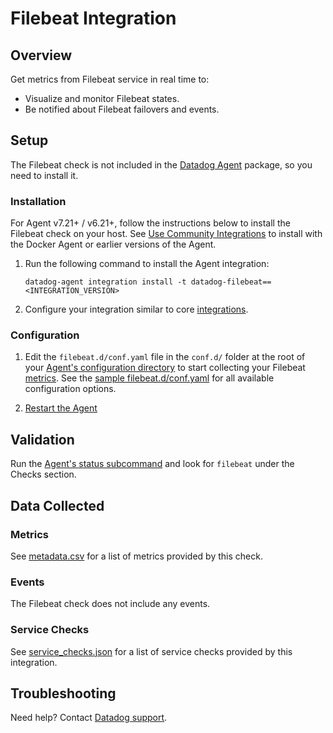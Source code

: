 # Filebeat Integration

## Overview

Get metrics from Filebeat service in real time to:

- Visualize and monitor Filebeat states.
- Be notified about Filebeat failovers and events.

## Setup

The Filebeat check is not included in the [Datadog Agent][2] package, so you need to install it.

### Installation

For Agent v7.21+ / v6.21+, follow the instructions below to install the Filebeat check on your host. See [Use Community Integrations][3] to install with the Docker Agent or earlier versions of the Agent.

1. Run the following command to install the Agent integration:

   ```shell
   datadog-agent integration install -t datadog-filebeat==<INTEGRATION_VERSION>
   ```

2. Configure your integration similar to core [integrations][4].

### Configuration

1. Edit the `filebeat.d/conf.yaml` file in the `conf.d/` folder at the root of your [Agent's configuration directory][7] to start collecting your Filebeat [metrics](#metrics). See the [sample filebeat.d/conf.yaml][8] for all available configuration options.

2. [Restart the Agent][9]

## Validation

Run the [Agent's status subcommand][10] and look for `filebeat` under the Checks section.

## Data Collected

### Metrics

See [metadata.csv][11] for a list of metrics provided by this check.

### Events

The Filebeat check does not include any events.

### Service Checks

See [service_checks.json][13] for a list of service checks provided by this integration.

## Troubleshooting

Need help? Contact [Datadog support][12].


[2]: https://app.datadoghq.com/account/settings/agent/latest
[3]: https://docs.datadoghq.com/agent/guide/use-community-integrations/
[4]: https://docs.datadoghq.com/getting_started/integrations/
[7]: https://docs.datadoghq.com/agent/guide/agent-configuration-files/#agent-configuration-directory
[8]: https://github.com/DataDog/integrations-extras/blob/master/filebeat/datadog_checks/filebeat/data/conf.yaml.example
[9]: https://docs.datadoghq.com/agent/guide/agent-commands/#start-stop-and-restart-the-agent
[10]: https://docs.datadoghq.com/agent/guide/agent-commands/#service-status
[11]: https://github.com/DataDog/integrations-extras/blob/master/filebeat/metadata.csv
[12]: https://docs.datadoghq.com/help/
[13]: https://github.com/DataDog/integrations-extras/blob/master/filebeat/assets/service_checks.json
